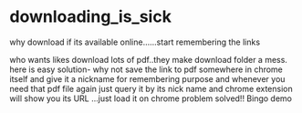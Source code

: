 # downloading_is_sick
why download if its available online......start remembering the links

who wants likes download lots of pdf..they make download folder a mess.
here is easy solution-
why not save the link to pdf somewhere in chrome itself and give it  a nickname for remembering purpose 
and whenever you need that pdf file again just query it by its nick name and chrome extension will show 
you its URL ...just load it on chrome
problem solved!! Bingo
demo
